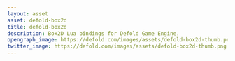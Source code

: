 ```yaml
---
layout: asset
asset: defold-box2d
title: defold-box2d
description: Box2D Lua bindings for Defold Game Engine.
opengraph_image: https://defold.com/images/assets/defold-box2d-thumb.png
twitter_image: https://defold.com/images/assets/defold-box2d-thumb.png
---
```

